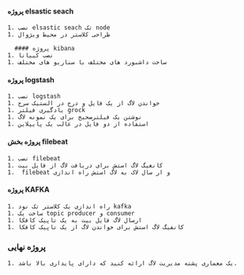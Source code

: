 #### پروژه elsastic seach
    1. نصب elsastic seach تک node
    1. طراحی کلاستر در محیط ویژوال
    
      #### پروژه kibana
    1. نصب کیبانا
    1. ساخت داشبورد های مختلف با سناریو های مختلف    
 #### پروژه logstash
    1. نصب logstash
    1. خواندن لاگ از یک فایل و درج در الستیک سرج
    1. یادگیری فیلتر grock
    1. نوشتن یک فیلترصحیح برای یک نمونه لاگ
    1. استفاده از دو فایل در غالب یک پایپلاین
 #### پروژه بخش filebeat
    1. نصب filebeat
    1. کانغیگ لاگ استش برای دریافت لاگ از فایل بیت
    1.  filebeat و ار سال لاک به لاگ استش راه اندازی

 #### پروژه KAFKA
    1. راه اندازی یک کلاستر تک نود kafka
    1. ساخت یک topic producer و consumer
    1. ارسال لاگ فایل بیت به یک تاپیک کافکا
    1. کانفیگ لاگ استش برای خواندن لاگ از یک تاپیک کافکا
 
 
  ### پروژه نهایی
    1. یک معماری پشته مدیریت لاگ ارائه کنید که دارای پایداری بالا باشد.

